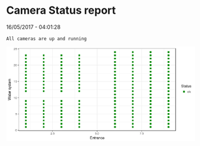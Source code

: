Camera Status report
================
16/05/2017 - 04:01:28

    All cameras are up and running

![](camreport_files/figure-markdown_github/unnamed-chunk-2-1.png)
